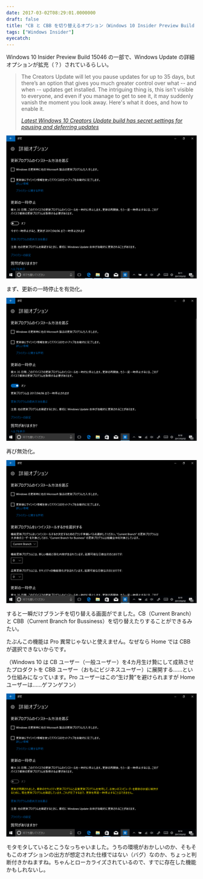 ```yaml
---
date: 2017-03-02T08:29:01.0000000
draft: false
title: "CB と CBB を切り替えるオプション（Windows 10 Insider Preview Build 15046）"
tags: ["Windows Insider"]
eyecatch: 
---
```

<p>Windows 10 Insider Preview Build 15046 の一部で、Windows Update の詳細オプションが拡充（？）されているらしい。</p>

<blockquote cite="https://betanews.com/2017/03/01/hidden-update-settings-windows-10-creators-update/">
<p>The Creators Update will let you pause updates for up to 35 days, but there’s an option that gives you much greater control over what -- and when -- updates get installed. The intriguing thing is, this isn't visible to everyone, and even if you manage to get to see it, it may suddenly vanish the moment you look away. Here's what it does, and how to enable it.</p>

<cite><a href="https://betanews.com/2017/03/01/hidden-update-settings-windows-10-creators-update/">Latest Windows 10 Creators Update build has secret settings for pausing and deferring updates</a></cite>
</blockquote>
<p><span itemscope itemtype="http://schema.org/Photograph"><img src="20170302081752.png" alt="f:id:daruyanagi:20170302081752p:plain" title="f:id:daruyanagi:20170302081752p:plain" class="hatena-fotolife" itemprop="image"></span></p><p>まず、更新の一時停止を有効化。</p><p><span itemscope itemtype="http://schema.org/Photograph"><img src="20170302082041.png" alt="f:id:daruyanagi:20170302082041p:plain" title="f:id:daruyanagi:20170302082041p:plain" class="hatena-fotolife" itemprop="image"></span></p><p>再び無効化。</p><p><span itemscope itemtype="http://schema.org/Photograph"><img src="20170302082106.png" alt="f:id:daruyanagi:20170302082106p:plain" title="f:id:daruyanagi:20170302082106p:plain" class="hatena-fotolife" itemprop="image"></span></p><p>すると一瞬だけブランチを切り替える画面がでました。CB（Current Branch）と CBB（Current Branch for Bussiness）を切り替えたりすることができるみたい。</p><p>たぶんこの機能は Pro 異常じゃないと使えません。なぜなら Home では CBB が選択できないからです。</p><p>（Windows 10 は CB ユーザー（一般ユーザー）を4カ月生け贄にして成熟させたプロダクトを CBB ユーザー（おもにビジネスユーザー）に展開する……という仕組みになっています。Pro ユーザーはこの“生け贄”を避けられますが Home ユーザーは……ゲフンゲフン）</p><p><span itemscope itemtype="http://schema.org/Photograph"><img src="20170302082139.png" alt="f:id:daruyanagi:20170302082139p:plain" title="f:id:daruyanagi:20170302082139p:plain" class="hatena-fotolife" itemprop="image"></span></p><p>モタモタしているとこうなっちゃいました。うちの環境がおかしいのか、そもそもこのオプションの出方が想定された仕様ではない（バグ）なのか、ちょっと判断付きかねますね。ちゃんとローカライズされているので、すでに存在した機能かもしれないし。</p>
